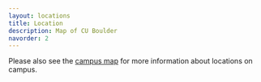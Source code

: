 ```yaml
---
layout: locations
title: Location
description: Map of CU Boulder
navorder: 2
---
```


Please also see the [campus map](https://www.colorado.edu/map) for more information about locations on campus.
